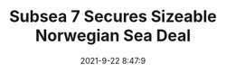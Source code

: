 ---
"title": "Subsea 7 Secures Sizeable Norwegian Sea Deal"
"date": "2021-9-22 8:47:9"
"feed_name": "RIGZONE"
"feed_website": "http://www.rigzone.com/"
"feed_rss": "http://www.rigzone.com/news/rss/rigzone_latest.aspx"
"link": "https://www.rigzone.com/news/subsea_7_secures_sizeable_norwegian_sea_deal-22-sep-2021-166494-article/?rss=true"
"file": "_posts/2021-1-1-39fd66f99bec514cfb203880341c423094d6794d.md"
"accident": "0"
"drilling": "0"
"dead": "0"
"injured": "0"
"where": "unknown site"
---